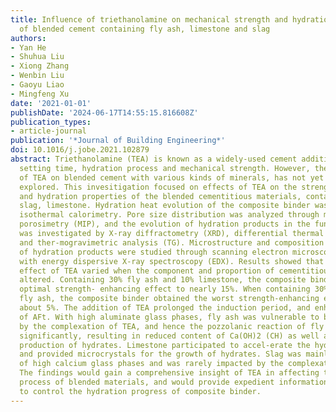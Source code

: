 ```yaml
---
title: Influence of triethanolamine on mechanical strength and hydration performance
  of blended cement containing fly ash, limestone and slag
authors:
- Yan He
- Shuhua Liu
- Xiong Zhang
- Wenbin Liu
- Gaoyu Liao
- Mingfeng Xu
date: '2021-01-01'
publishDate: '2024-06-17T14:55:15.816608Z'
publication_types:
- article-journal
publication: '*Journal of Building Engineering*'
doi: 10.1016/j.jobe.2021.102879
abstract: Triethanolamine (TEA) is known as a widely-used cement additive for regulating
  setting time, hydration process and mechanical strength. However, the working mechanism
  of TEA on blended cement with various kinds of minerals, has not yet thoroughly
  explored. This invesitigation focused on effects of TEA on the strength enhancement
  and hydration properties of the blended cementitious materials, containing fly ash,
  slag, limestone. Hydration heat evolution of the composite binder was studied by
  isothermal calorimetry. Pore size distribution was analyzed through mercury injection
  porosimetry (MIP), and the evolution of hydration products in the function of TEA
  was investigated by X-ray diffractometry (XRD), differential thermal analysis (DTA)
  and ther-mogravimetric analysis (TG). Microstructure and composition characteristics
  of hydration products were studied through scanning electron microscopy (SEM) equiped
  with energy dispersive X-ray spectroscopy (EDX). Results showed that strength enhancement
  effect of TEA varied when the component and proportion of cementitious materials
  altered. Containing 30% fly ash and 10% limestone, the composite binder got the
  optimal strength- enhancing effect to nearly 15%. When containing 30% slag and 10%
  fly ash, the composite binder obtained the worst strength-enhancing effect with
  about 5%. The addition of TEA prolonged the induction period, and enhanced the formation
  of AFt. With high aluminate glass phases, fly ash was vulnerable to be influenced
  by the complexation of TEA, and hence the pozzolanic reaction of fly ash was accelerated
  significantly, resulting in reduced content of Ca(OH)2 (CH) as well as increased
  production of hydrates. Limestone participated to accel-erate the hydration of C3A,
  and provided microcrystals for the growth of hydrates. Slag was mainly composed
  of high calcium glass phases and was rarely impacted by the complexation of TEA.
  The findings would gain a comprehensive insight of TEA in affecting the hydration
  process of blended materials, and would provide expedient information on the technique
  to control the hydration progress of composite binder.
---
```

